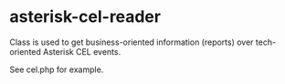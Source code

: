 # asterisk-cel-reader
Class is used to get business-oriented information (reports) over tech-oriented Asterisk CEL events.

See cel.php for example.
